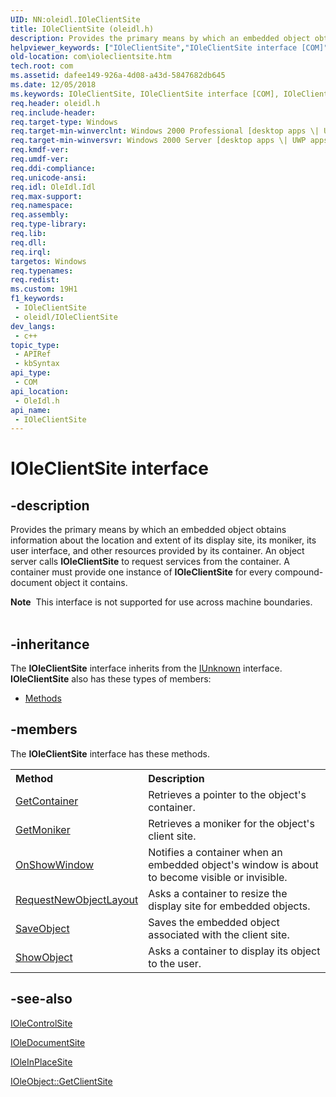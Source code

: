 ```yaml
---
UID: NN:oleidl.IOleClientSite
title: IOleClientSite (oleidl.h)
description: Provides the primary means by which an embedded object obtains information about the location and extent of its display site, its moniker, its user interface, and other resources provided by its container.
helpviewer_keywords: ["IOleClientSite","IOleClientSite interface [COM]","IOleClientSite interface [COM]","described","_ole_ioleclientsite","com.ioleclientsite","oleidl/IOleClientSite"]
old-location: com\ioleclientsite.htm
tech.root: com
ms.assetid: dafee149-926a-4d08-a43d-5847682db645
ms.date: 12/05/2018
ms.keywords: IOleClientSite, IOleClientSite interface [COM], IOleClientSite interface [COM],described, _ole_ioleclientsite, com.ioleclientsite, oleidl/IOleClientSite
req.header: oleidl.h
req.include-header: 
req.target-type: Windows
req.target-min-winverclnt: Windows 2000 Professional [desktop apps \| UWP apps]
req.target-min-winversvr: Windows 2000 Server [desktop apps \| UWP apps]
req.kmdf-ver: 
req.umdf-ver: 
req.ddi-compliance: 
req.unicode-ansi: 
req.idl: OleIdl.Idl
req.max-support: 
req.namespace: 
req.assembly: 
req.type-library: 
req.lib: 
req.dll: 
req.irql: 
targetos: Windows
req.typenames: 
req.redist: 
ms.custom: 19H1
f1_keywords:
 - IOleClientSite
 - oleidl/IOleClientSite
dev_langs:
 - c++
topic_type:
 - APIRef
 - kbSyntax
api_type:
 - COM
api_location:
 - OleIdl.h
api_name:
 - IOleClientSite
---
```


# IOleClientSite interface


## -description

Provides the primary means by which an embedded object obtains information about the location and extent of its display site, its moniker, its user interface, and other resources provided by its container. An object server calls <b>IOleClientSite</b> to request services from the container. A container must provide one instance of <b>IOleClientSite</b> for every compound-document object it contains.
<div class="alert"><b>Note</b>  This interface is not supported for use across machine boundaries.</div><div> </div>

## -inheritance

The <b xmlns:loc="http://microsoft.com/wdcml/l10n">IOleClientSite</b> interface inherits from the <a href="/windows/desktop/api/unknwn/nn-unknwn-iunknown">IUnknown</a> interface. <b>IOleClientSite</b> also has these types of members:
<ul>
<li><a href="https://docs.microsoft.com/">Methods</a></li>
</ul>

## -members

The <b>IOleClientSite</b> interface has these methods.
<table class="members" id="memberListMethods">
<tr>
<th align="left" width="37%">Method</th>
<th align="left" width="63%">Description</th>
</tr>
<tr data="declared;">
<td align="left" width="37%">
<a href="/windows/desktop/api/oleidl/nf-oleidl-ioleclientsite-getcontainer">GetContainer</a>
</td>
<td align="left" width="63%">
Retrieves a pointer to the object's container.

</td>
</tr>
<tr data="declared;">
<td align="left" width="37%">
<a href="/windows/desktop/api/oleidl/nf-oleidl-ioleclientsite-getmoniker">GetMoniker</a>
</td>
<td align="left" width="63%">
Retrieves a moniker for the object's client site.

</td>
</tr>
<tr data="declared;">
<td align="left" width="37%">
<a href="/windows/desktop/api/oleidl/nf-oleidl-ioleclientsite-onshowwindow">OnShowWindow</a>
</td>
<td align="left" width="63%">
Notifies a container when an embedded object's window is about to become visible or invisible.

</td>
</tr>
<tr data="declared;">
<td align="left" width="37%">
<a href="/windows/desktop/api/oleidl/nf-oleidl-ioleclientsite-requestnewobjectlayout">RequestNewObjectLayout</a>
</td>
<td align="left" width="63%">
Asks a container to resize the display site for embedded objects.

</td>
</tr>
<tr data="declared;">
<td align="left" width="37%">
<a href="/windows/desktop/api/oleidl/nf-oleidl-ioleclientsite-saveobject">SaveObject</a>
</td>
<td align="left" width="63%">
Saves the embedded object associated with the client site.

</td>
</tr>
<tr data="declared;">
<td align="left" width="37%">
<a href="/windows/desktop/api/oleidl/nf-oleidl-ioleclientsite-showobject">ShowObject</a>
</td>
<td align="left" width="63%">
Asks a container to display its object to the user.

</td>
</tr>
</table>

## -see-also

<a href="/windows/desktop/api/ocidl/nn-ocidl-iolecontrolsite">IOleControlSite</a>



<a href="/windows/desktop/api/docobj/nn-docobj-ioledocumentsite">IOleDocumentSite</a>



<a href="/windows/desktop/api/oleidl/nn-oleidl-ioleinplacesite">IOleInPlaceSite</a>



<a href="/windows/desktop/api/oleidl/nf-oleidl-ioleobject-getclientsite">IOleObject::GetClientSite</a>